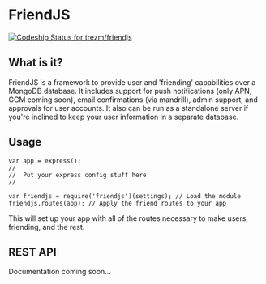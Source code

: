 # FriendJS

[ ![Codeship Status for trezm/friendjs](https://codeship.com/projects/7c44f180-66f6-0132-d9c9-0ec4c97b952f/status?branch=master)](https://codeship.com/projects/52988)

## What is it?
FriendJS is a framework to provide user and 'friending' capabilities over a MongoDB database.  It includes support for push notifications (only APN, GCM coming soon), email confirmations (via mandrill), admin support, and approvals for user accounts.  It also can be run as a standalone server if you're inclined to keep your user information in a separate database.

## Usage
```
var app = express();
//
//  Put your express config stuff here
//

var friendjs = require('friendjs')(settings); // Load the module
friendjs.routes(app); // Apply the friend routes to your app

```

This will set up your app with all of the routes necessary to make users, friending, and the rest.

## REST API
Documentation coming soon...